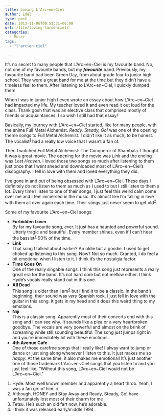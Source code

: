 ```yaml
---
title: Loving L’Arc~en~Ciel
author: Edel
type: post
date: 2013-11-06T00:53:31+00:00
url: /life/loving-larcenciel/
categories:
  - Music
tags:
  - "l'arc~en~ciel"

---
```

It&#8217;s no secret to many people that L&#8217;Arc~en~Ciel is my favourite band. No, not one of my favourite bands, but my **_favourite_** band. Previously, my favourite band had been Green Day, from about grade four to junior high school. They were a great band for me at the time but they didn&#8217;t have a timeless feel to them. After listening to L&#8217;Arc~en~Ciel, I quickly dumped them.

When I was in junior high I even wrote an essay about how L&#8217;Arc~en~Ciel had impacted my life. My teacher loved it and even read it out loud for the class. Thank gosh that was an elective class that comprised mostly of friends or acquaintances. I so wish I still had that essay!

Basically, my journey with L&#8217;Arc~en~Ciel started, like for many people, with the anime Full Metal Alchemist. _Ready, Steady, Go!_ was one of the opening theme songs to Full Metal Alchemist. I didn&#8217;t like it as much, to be honest. The vocalist<sup class="footnote"><a href="#foot_ajs-fn-id_1-111" id="back_ajs-fn-id_1-111">1</a></sup> had a really low voice that I wasn&#8217;t a fan of.

Then I watched Full Metal Alchemist: The Conqueror of Shambala. I thought it was a great movie. The opening for the movie was _Link_ and the ending was _Lost Heaven_. I loved those two songs so much after listening to them just once that I went ahead and downloaded most of L&#8217;Arc~en~Ciel&#8217;s discography. I fell in love with them and loved everything they did.

I&#8217;ve gone in and out of being obsessed with L&#8217;Arc~en~Ciel. These days I definitely do not listen to them as much as I used to but I still listen to them a lot. Every time I listen to one of their songs, I just feel this weird calm come over me and I feel immersed in the music. It&#8217;s almost like I&#8217;m falling in love with them all over again each time. Their songs just never seem to get old<sup class="footnote"><a href="#foot_ajs-fn-id_2-111" id="back_ajs-fn-id_2-111">2</a></sup>.

Some of my favourite L&#8217;Arc~en~Ciel songs:

  * **Forbidden Lover**  
    By far my favourite song, ever. It just has a haunted and powerful sound. Utterly tragic and beautiful. Every member shines, even if I can&#8217;t hear the bassist<sup class="footnote"><a href="#foot_ajs-fn-id_3-111" id="back_ajs-fn-id_3-111">3</a></sup> 90% of the time.
  * **Link**  
    That song I talked about earlier? An oldie but a goodie. I used to get choked up listening to this song. Now? Not so much. Granted, I do feel a bit emotional when I listen to it. I think it&#8217;s the nostalgia factor.
  * **Time Goes On**  
    One of the really singable songs. I think this song just represents a really great era for the band. It&#8217;s not hard core but not mellow either. I think Hyde&#8217;s vocals really stand out in this one.
  * **All Dead**  
    This song is older than I am<sup class="footnote"><a href="#foot_ajs-fn-id_4-111" id="back_ajs-fn-id_4-111">4</a></sup> but I find it to be a classic. In the band&#8217;s beginning, their sound was _very_ Spanish rock. I just fell in love with the guitar in this song. It gets in my head and it does this weird thing to my emotions.
  * **Niji**  
    This is a classic song. Apparently most of their concerts end with this song and I can see why. It sounds like a plea or a very heartbroken goodbye. The vocals are very powerful and almost on the brink of screaming while still sounding beautiful. The song just jumps right in and you&#8217;re immediately hit with these emotions.
  * **4th Avenue Cafe**  
    One of those carefree songs that I really like! I alway want to jump or dance or just sing along whenever I listen to this. It just makes me so _happy_. At the same time, it also makes me emotional! It&#8217;s just another one of those trademark L&#8217;Arc~en~Ciel songs that you listen to and you just feel like, &#8220;Without this song, L&#8217;Arc~en~Ciel would not be L&#8217;Arc~en~Ciel.&#8221;

<ol class="footnote">
  <li>
    <a id="foot_ajs-fn-id_1-111"></a>Hyde. Most well known member and apparently a heart throb. Yeah, I was a fan girl of him. :(&nbsp;&nbsp;<a class="ajs-back-link" href="#back_ajs-fn-id_1-111"></a>
  </li>
  <li>
    <a id="foot_ajs-fn-id_2-111"></a>Although, HONEY and Stay Away and Ready, Steady, Go! have unfortunately lost most of their charm for me&nbsp;&nbsp;<a class="ajs-back-link" href="#back_ajs-fn-id_2-111"></a>
  </li>
  <li>
    <a id="foot_ajs-fn-id_3-111"></a>Tetsu. He&#8217;s such an old fart now, he&#8217;s adorable.&nbsp;&nbsp;<a class="ajs-back-link" href="#back_ajs-fn-id_3-111"></a>
  </li>
  <li>
    <a id="foot_ajs-fn-id_4-111"></a>I think it was released early/middle 1994&nbsp;&nbsp;<a class="ajs-back-link" href="#back_ajs-fn-id_4-111"></a>
  </li>
</ol>

<div id="ajs-fn-id_1-111" style="display:none;margin:0;" class="ajs-footnote-popup">
  <div>
    Hyde. Most well known member and apparently a heart throb. Yeah, I was a fan girl of him. :(
  </div>
</div>

<div id="ajs-fn-id_2-111" style="display:none;margin:0;" class="ajs-footnote-popup">
  <div>
    Although, HONEY and Stay Away and Ready, Steady, Go! have unfortunately lost most of their charm for me
  </div>
</div>

<div id="ajs-fn-id_3-111" style="display:none;margin:0;" class="ajs-footnote-popup">
  <div>
    Tetsu. He&#8217;s such an old fart now, he&#8217;s adorable.
  </div>
</div>

<div id="ajs-fn-id_4-111" style="display:none;margin:0;" class="ajs-footnote-popup">
  <div>
    I think it was released early/middle 1994
  </div>
</div>